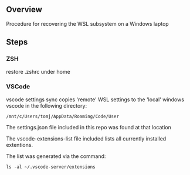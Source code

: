 ## Overview

Procedure for recovering the WSL subsystem on a Windows laptop

## Steps

### ZSH

restore .zshrc under home

### VSCode

vscode settings sync copies 'remote' WSL settings to the 'local' windows vscode in the following directory:

`/mnt/c/Users/tomj/AppData/Roaming/Code/User`

The settings.json file included in this repo was found at that location

The vscode-extensions-list file included lists all currently installed extentions.

The list was generated via the command:

`ls -al ~/.vscode-server/extensions`